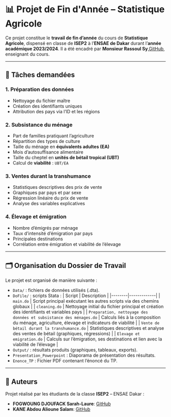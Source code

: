 # 📊 Projet de Fin d'Année – Statistique Agricole

Ce projet constitue le **travail de fin d’année** du cours de **Statistique Agricole**, dispensé en classe de **ISEP2** à l’**ENSAE de Dakar** durant l’**année académique 2023/2024**.
Il a été encadré par **Monsieur Rassoul Sy**,[GitHub](https://github.com/syrassoul), enseignant du cours.

---

## 📝 Tâches demandées

### 1. Préparation des données
- Nettoyage du fichier maître
- Création des identifiants uniques
- Attribution des pays via l’ID et les régions

### 2. Subsistance du ménage
- Part de familles pratiquant l’agriculture
- Répartition des types de culture
- Taille du ménage en **équivalents adultes (EA)**
- Mois d’autosuffisance alimentaire
- Taille du cheptel en **unités de bétail tropical (UBT)**
- Calcul de **viabilité** : `UBT/EA`

### 3. Ventes durant la transhumance
- Statistiques descriptives des prix de vente
- Graphiques par pays et par sexe
- Régression linéaire du prix de vente
- Analyse des variables explicatives

### 4. Élevage et émigration
- Nombre d’émigrés par ménage
- Taux d’intensité d’émigration par pays
- Principales destinations
- Corrélation entre émigration et viabilité de l’élevage

---

## 🗂️ Organisation du Dossier de Travail

Le projet est organisé de manière suivante :

- `Data/` : fichiers de données utilisés (.dta).
- `DoFile/` : scripts Stata :
| Script | Description |
|--------|-------------|
| `main.do` | Script principal exécutant les autres scripts via des chemins globaux |
| `cleaning.do` | Nettoyage initial du fichier principal et création des identifiants et variables pays |
| `Preparation, nettoyage des données et subsistance des ménages.do` | Calculs liés à la composition du ménage, agriculture, élevage et indicateurs de viabilité |
| `Vente de bétail durant la transhumance.do` | Statistiques descriptives et analyse des ventes de bétail (graphiques, régressions) |
| `Elevage et emigration.do` | Calculs sur l’émigration, ses destinations et lien avec la viabilité de l’élevage |
- `Output/` : résultats produits (graphiques, tableaux, exports).
- `Presentation_Powerpoint` : Diaporama de présentation des résultats.
- `Enonce_TP` : Fichier PDF contenant l’énoncé du TP.

---

## 👥 Auteurs

Projet réalisé par les étudiants de la classe **ISEP2** – ENSAE Dakar :

- **FOGWOUNG DJOUFACK Sarah-Laure**: [GitHub](https://github.com/Sarahlaure)  
- **KANE Abdou Alioune Salam**: [GitHub](https://github.com/AliouneKane)


